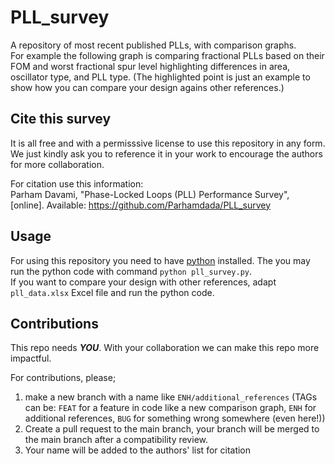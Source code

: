# PLL_survey
A repository of most recent published PLLs, with comparison graphs. \
For example the following graph is comparing fractional PLLs based on their FOM and worst fractional spur level highlighting differences in area, oscillator type, and PLL type. (The highlighted point is just an example to show how you can compare your design agains other references.)
[](./Spur_FOM.svg)


## Cite this survey
It is all free and with a permisssive license to use this repository in any form. We just kindly ask you to reference it in your work to encourage the authors for more collaboration.

For citation use this information: \
Parham Davami, "Phase-Locked Loops (PLL) Performance Survey", [online]. Available: https://github.com/Parhamdada/PLL_survey

## Usage
For using this repository you need to have [python](https://www.python.org/) installed. The you may run the python code with command `python pll_survey.py`. \
If you want to compare your design with other references, adapt `pll_data.xlsx` Excel file and run the python code.

## Contributions
This repo needs ***YOU***. With your collaboration we can make this repo more impactful.

For contributions, please;
1. make a new branch with a name like `ENH/additional_references` (TAGs can be: `FEAT` for a feature in code like a new comparison graph, `ENH` for additional references, `BUG` for something wrong somewhere (even here!))
2. Create a pull request to the main branch, your branch will be merged to the main branch after a compatibility review.
3. Your name will be added to the authors' list for citation